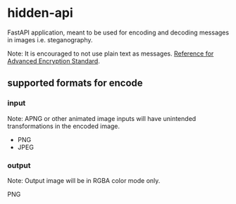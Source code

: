 # hidden-api

FastAPI application, meant to be used for encoding and decoding messages in images i.e. steganography.

Note: It is encouraged to not use plain text as messages. [Reference for Advanced Encryption Standard](https://en.wikipedia.org/wiki/Advanced_Encryption_Standard).

## supported formats for encode

### input

Note: APNG or other animated image inputs will have unintended transformations in the encoded image.

- PNG
- JPEG

### output

Note: Output image will be in RGBA color mode only.

PNG
